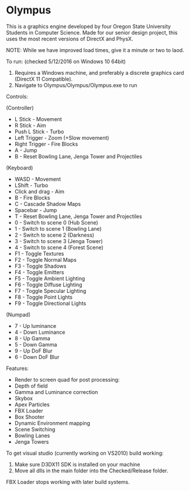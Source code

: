 Olympus
=======
This is a graphics engine developed by four Oregon State University Students in Computer Science. 
Made for our senior design project, this uses the most recent versions of DirectX and PhysX.

NOTE: While we have improved load times, give it a minute or two to laod.

To run: (checked 5/12/2016 on Windows 10 64bit)
1. Requires a Windows machine, and preferably a discrete graphics card (DirectX 11 Compatible).
2. Navigate to Olympus/Olympus/Olympus.exe to run

Controls:

(Controller)
- L Stick - Movement
- R Stick - Aim
- Push L Stick - Turbo
- Left Trigger - Zoom (+Slow movement)
- Right Trigger - Fire Blocks
- A - Jump
- B - Reset Bowling Lane, Jenga Tower and Projectiles

(Keyboard)
- WASD - Movement
- LShift - Turbo
- Click and drag - Aim
- B - Fire Blocks
- C - Cascade Shadow Maps
- Spacebar - Jump
- T - Reset Bowling Lane, Jenga Tower and Projectiles
- 0 - Switch to scene 0 (Hub Scene)
- 1 - Switch to scene 1 (Bowling Lane)
- 2 - Switch to scene 2 (Darkness)
- 3 - Switch to scene 3 (Jenga Tower)
- 4 - Switch to scene 4 (Forest Scene)
- F1 - Toggle Textures
- F2 - Toggle Normal Maps
- F3 - Toggle Shadows
- F4 - Toggle Emitters
- F5 - Toggle Ambient Lighting
- F6 - Toggle Diffuse Lighting
- F7 - Toggle Specular Lighting
- F8 - Toggle Point Lights
- F9 - Toggle Directional Lights

(Numpad)
- 7 - Up luminance
- 4 - Down Luminance
- 8 - Up Gamma
- 5 - Down Gamma
- 9 - Up DoF Blur
- 6 - Down DoF Blur

Features:
- Render to screen quad for post processing:
- Depth of field
- Gamma and Luminance correction
- Skybox
- Apex Particles
- FBX Loader
- Box Shooter
- Dynamic Environment mapping
- Scene Switching
- Bowling Lanes
- Jenga Towers

To get visual studio (currently working on VS2010) build working:
1. Make sure D3DX11 SDK is installed on your machine
2. Move all dlls in the main folder into the Checked/Release folder.

FBX Loader stops working with later build systems.
